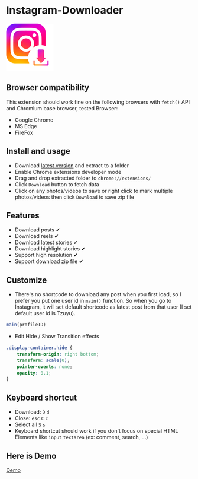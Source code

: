 # Instagram-Downloader

![icon](icons/icon128.png)

## Browser compatibility

This extension should work fine on the following browsers with `fetch()` API and Chromium base browser, tested Browser:

* Google Chrome
* MS Edge
* FireFox

## Install and usage

* Download [latest version](https://github.com/HOAIAN2/Instagram-Downloader/releases) and extract to a folder
* Enable Chrome extensions developer mode
* Drag and drop extracted folder to `chrome://extensions/`
* Click `Download` button to fetch data
* Click on any photos/videos to save or right click to mark multiple photos/videos then click `Download` to save zip file

## Features

* Download posts ✔
* Download reels ✔
* Download latest stories ✔
* Download highlight stories ✔
* Support high resolution ✔
* Support download zip file ✔

## Customize

* There's no shortcode to download any post when you first load, so I prefer you put one user id in ```main()``` function. So when you go to Instagram, it will set default shortcode as latest post from that user (I set default user id is Tzuyu).

```js
main(profileID)
```

* Edit Hide / Show Transition effects

```css
.display-container.hide {
    transform-origin: right bottom;
    transform: scale(0);
    pointer-events: none;
    opacity: 0.1;
}
```

## Keyboard shortcut

* Download: `D` `d`
* Close: `esc` `C` `c`
* Select all `S` `s`
* Keyboard shortcut should work if you don't focus on special HTML Elements like `input` `textarea` (ex: comment, search, ...)

## Here is Demo

[Demo](https://github.com/HOAIAN2/Instagram-Downloader/assets/98139595/61da742d-f489-4190-9dd3-fcbd87478a62)
